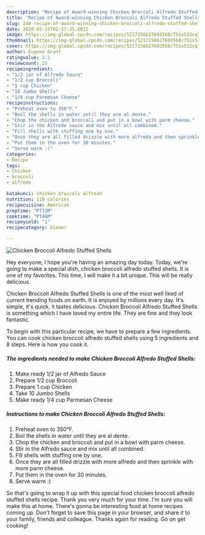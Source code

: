 ```yaml
---
description: "Recipe of Award-winning Chicken Broccoli Alfredo Stuffed Shells"
title: "Recipe of Award-winning Chicken Broccoli Alfredo Stuffed Shells"
slug: 248-recipe-of-award-winning-chicken-broccoli-alfredo-stuffed-shells
date: 2020-05-15T02:57:35.601Z
image: https://img-global.cpcdn.com/recipes/5217156627693568/751x532cq70/chicken-broccoli-alfredo-stuffed-shells-recipe-main-photo.jpg
thumbnail: https://img-global.cpcdn.com/recipes/5217156627693568/751x532cq70/chicken-broccoli-alfredo-stuffed-shells-recipe-main-photo.jpg
cover: https://img-global.cpcdn.com/recipes/5217156627693568/751x532cq70/chicken-broccoli-alfredo-stuffed-shells-recipe-main-photo.jpg
author: Eugene Grant
ratingvalue: 3.2
reviewcount: 15
recipeingredient:
- "1/2 jar of Alfredo Sauce"
- "1/2 cup Broccoli"
- "1 cup Chicken"
- "10 Jumbo Shells"
- "1/4 cup Parmesan Cheese"
recipeinstructions:
- "Preheat oven to 350°F."
- "Boil the shells in water until they are al dente."
- "Chop the chicken and broccoli and put in a bowl with parm cheese."
- "Stir in the Alfredo sauce and mix until all combined."
- "Fill shells with stuffing one by one."
- "Once they are all filled drizzle with more alfredo and then sprinkle with more parm cheese."
- "Put them in the oven for 30 minutes."
- "Serve warm :)"
categories:
- Recipe
tags:
- chicken
- broccoli
- alfredo

katakunci: chicken broccoli alfredo 
nutrition: 119 calories
recipecuisine: American
preptime: "PT33M"
cooktime: "PT46M"
recipeyield: "1"
recipecategory: Dinner

---
```



![Chicken Broccoli Alfredo Stuffed Shells](https://img-global.cpcdn.com/recipes/5217156627693568/751x532cq70/chicken-broccoli-alfredo-stuffed-shells-recipe-main-photo.jpg)

Hey everyone, I hope you're having an amazing day today. Today, we're going to make a special dish, chicken broccoli alfredo stuffed shells. It is one of my favorites. This time, I will make it a bit unique. This will be really delicious.



Chicken Broccoli Alfredo Stuffed Shells is one of the most well liked of current trending foods on earth. It is enjoyed by millions every day. It's simple, it's quick, it tastes delicious. Chicken Broccoli Alfredo Stuffed Shells is something which I have loved my entire life. They are fine and they look fantastic.


To begin with this particular recipe, we have to prepare a few ingredients. You can cook chicken broccoli alfredo stuffed shells using 5 ingredients and 8 steps. Here is how you cook it.

<!--inarticleads1-->

##### The ingredients needed to make Chicken Broccoli Alfredo Stuffed Shells:

1. Make ready 1/2 jar of Alfredo Sauce
1. Prepare 1/2 cup Broccoli
1. Prepare 1 cup Chicken
1. Take 10 Jumbo Shells
1. Make ready 1/4 cup Parmesan Cheese




<!--inarticleads2-->

##### Instructions to make Chicken Broccoli Alfredo Stuffed Shells:

1. Preheat oven to 350°F.
1. Boil the shells in water until they are al dente.
1. Chop the chicken and broccoli and put in a bowl with parm cheese.
1. Stir in the Alfredo sauce and mix until all combined.
1. Fill shells with stuffing one by one.
1. Once they are all filled drizzle with more alfredo and then sprinkle with more parm cheese.
1. Put them in the oven for 30 minutes.
1. Serve warm :)




So that's going to wrap it up with this special food chicken broccoli alfredo stuffed shells recipe. Thank you very much for your time. I'm sure you will make this at home. There's gonna be interesting food at home recipes coming up. Don't forget to save this page in your browser, and share it to your family, friends and colleague. Thanks again for reading. Go on get cooking!
